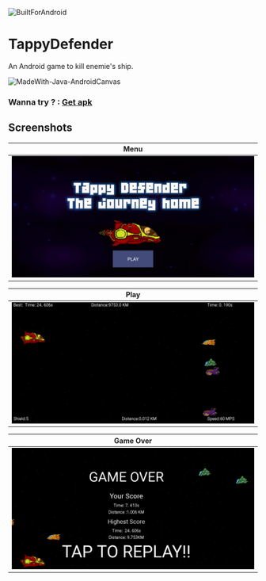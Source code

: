 ![BuiltForAndroid](https://forthebadge.com/images/badges/built-for-android.svg)

# TappyDefender
An Android game to kill enemie's ship.

![MadeWith-Java-AndroidCanvas](https://img.shields.io/static/v1?label=Made%20With&message=Java%20|%20Android%20Canvas&color=blue)

### Wanna try ? : [Get apk](https://drive.google.com/file/d/19zGVQXV5qT86EJtxYi7Ts0r82bVPGnnz/view?usp=sharing)

## Screenshots
| Menu      | 
|-----------------------------|
| <img src = "./screenshots/tap_play.jpg" width="560" > |

| Play   | 
|-----------------------------|
|<img src = "./screenshots/tap_run.jpg" width="560" > |

| Game Over | 
|-----------------------------|
|<img src = "./screenshots/tap_game_over.jpg" width="560" > |
